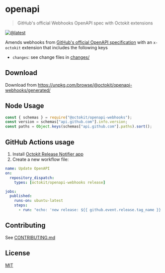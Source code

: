 # openapi

> GitHub's official Webhooks OpenAPI spec with Octokit extensions

[![@latest](https://img.shields.io/npm/v/@octokit/openapi-webhooks.svg)](https://www.npmjs.com/package/@octokit/openapi-webhooks)

Amends webhooks from [GitHub's official OpenAPI specification](https://github.com/github/rest-api-description/) with an `x-octokit` extension that includes the following keys

- `changes`: see change files in [changes/](changes/)

## Download

Download from https://unpkg.com/browse/@octokit/openapi-webhooks/generated/

## Node Usage

```js
const { schemas } = require("@octokit/openapi-webhooks");
const version = schemas["api.github.com"].info.version;
const paths = Object.keys(schemas["api.github.com"].paths).sort();
```

## GitHub Actions usage

1. Install [Octokit Release Notifier app](https://github.com/apps/octokit-release-notifier/)
2. Create a new workflow file:

```yml
name: Update OpenAPI
on:
  repository_dispatch:
    types: [octokit/openapi-webhooks release]

jobs:
  published:
    runs-on: ubuntu-latest
    steps:
      - run: "echo: 'new release: ${{ github.event.release.tag_name }}'"
```

## Contributing

See [CONTRIBUTING.md](../../CONTRIBUTING.md)

## License

[MIT](LICENSE)
